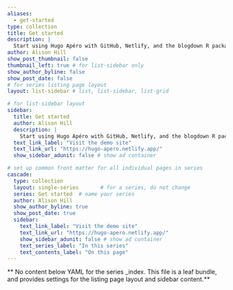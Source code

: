 ```yaml
---
aliases:
  - get-started
type: collection
title: Get started
description: |
  Start using Hugo Apéro with GitHub, Netlify, and the blogdown R package with RStudio.
author: Alison Hill
show_post_thumbnail: false
thumbnail_left: true # for list-sidebar only
show_author_byline: false
show_post_date: false
# for series listing page layout
layout: list-sidebar # list, list-sidebar, list-grid

# for list-sidebar layout
sidebar: 
  title: Get started
  author: Alison Hill
  description: |
    Start using Hugo Apéro with GitHub, Netlify, and the blogdown R package with RStudio.
  text_link_label: "Visit the demo site"
  text_link_url: "https://hugo-apero.netlify.app/"
  show_sidebar_adunit: false # show ad container

# set up common front matter for all individual pages in series
cascade:
  type: collection
  layout: single-series       # for a series, do not change
  series: Get started  # name your series
  author: Alison Hill
  show_author_byline: true
  show_post_date: true
  sidebar:
    text_link_label: "Visit the demo site"
    text_link_url: "https://hugo-apero.netlify.app/"
    show_sidebar_adunit: false # show ad container
    text_series_label: "In this series" 
    text_contents_label: "On this page" 
---
```


** No content below YAML for the series _index. This file is a leaf bundle, and provides settings for the listing page layout and sidebar content.**